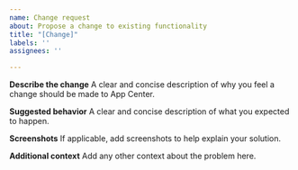 ```yaml
---
name: Change request
about: Propose a change to existing functionality
title: "[Change]"
labels: ''
assignees: ''

---
```


**Describe the change**
A clear and concise description of why you feel a change should be made to App Center.

**Suggested behavior**
A clear and concise description of what you expected to happen.

**Screenshots**
If applicable, add screenshots to help explain your solution.

**Additional context**
Add any other context about the problem here.
